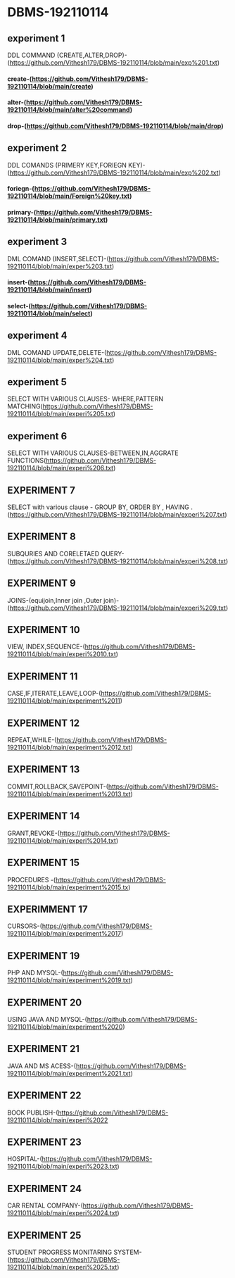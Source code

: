 # DBMS-192110114
## experiment 1
DDL COMMAND (CREATE,ALTER,DROP)-(https://github.com/Vithesh179/DBMS-192110114/blob/main/exp%201.txt)
#### create-(https://github.com/Vithesh179/DBMS-192110114/blob/main/create)
#### alter-(https://github.com/Vithesh179/DBMS-192110114/blob/main/alter%20command)
#### drop-(https://github.com/Vithesh179/DBMS-192110114/blob/main/drop)
## experiment 2
DDL COMANDS (PRIMERY KEY,FORIEGN KEY)-(https://github.com/Vithesh179/DBMS-192110114/blob/main/exp%202.txt)
#### foriegn-(https://github.com/Vithesh179/DBMS-192110114/blob/main/Foreign%20key.txt)
#### primary-(https://github.com/Vithesh179/DBMS-192110114/blob/main/primary.txt)
## experiment 3
DML COMAND (INSERT,SELECT)-(https://github.com/Vithesh179/DBMS-192110114/blob/main/exper%203.txt)
#### insert-(https://github.com/Vithesh179/DBMS-192110114/blob/main/insert)
#### select-(https://github.com/Vithesh179/DBMS-192110114/blob/main/select)
## experiment 4
DML COMAND UPDATE,DELETE-(https://github.com/Vithesh179/DBMS-192110114/blob/main/exper%204.txt)
## experiment 5
SELECT WITH VARIOUS CLAUSES- WHERE,PATTERN MATCHING(https://github.com/Vithesh179/DBMS-192110114/blob/main/experi%205.txt)
## experiment 6
SELECT WITH VARIOUS CLAUSES-BETWEEN,IN,AGGRATE FUNCTIONS(https://github.com/Vithesh179/DBMS-192110114/blob/main/experi%206.txt)
## EXPERIMENT 7
SELECT with various clause - GROUP BY, ORDER BY , HAVING .(https://github.com/Vithesh179/DBMS-192110114/blob/main/experi%207.txt)
## EXPERIMENT 8
SUBQURIES AND CORELETAED QUERY-(https://github.com/Vithesh179/DBMS-192110114/blob/main/experi%208.txt)
## EXPERIMENT 9
JOINS-(equijoin,Inner join ,Outer join)-(https://github.com/Vithesh179/DBMS-192110114/blob/main/experi%209.txt)
## EXPERIMENT 10
VIEW, INDEX,SEQUENCE-(https://github.com/Vithesh179/DBMS-192110114/blob/main/experi%2010.txt)
## EXPERIMENT 11
CASE,IF,ITERATE,LEAVE,LOOP-(https://github.com/Vithesh179/DBMS-192110114/blob/main/experiment%2011)
## EXPERIMENT 12
REPEAT,WHILE-(https://github.com/Vithesh179/DBMS-192110114/blob/main/experiment%2012.txt)
## EXPERIMENT 13
COMMIT,ROLLBACK,SAVEPOINT-(https://github.com/Vithesh179/DBMS-192110114/blob/main/experiment%2013.txt)
## EXPERIMENT 14
GRANT,REVOKE-(https://github.com/Vithesh179/DBMS-192110114/blob/main/experi%2014.txt)
## EXPERIMENT 15
PROCEDURES -(https://github.com/Vithesh179/DBMS-192110114/blob/main/experiment%2015.tx)
## EXPERIMMENT 17
CURSORS-(https://github.com/Vithesh179/DBMS-192110114/blob/main/experiment%2017)
## EXPERIMENT 19
PHP AND MYSQL-(https://github.com/Vithesh179/DBMS-192110114/blob/main/experiment%2019.txt)
## EXPERIMENT 20
USING JAVA AND MYSQL-(https://github.com/Vithesh179/DBMS-192110114/blob/main/experiment%2020)
## EXPERIMENT 21
JAVA AND MS ACESS-(https://github.com/Vithesh179/DBMS-192110114/blob/main/experiment%2021.txt)
## EXPERIMENT 22
BOOK PUBLISH-(https://github.com/Vithesh179/DBMS-192110114/blob/main/experi%2022
## EXPERIMENT 23
HOSPITAL-(https://github.com/Vithesh179/DBMS-192110114/blob/main/experi%2023.txt)
## EXPERIMENT 24
CAR RENTAL COMPANY-(https://github.com/Vithesh179/DBMS-192110114/blob/main/experi%2024.txt)
## EXPERIMENT 25
STUDENT PROGRESS MONITARING SYSTEM-(https://github.com/Vithesh179/DBMS-192110114/blob/main/experi%2025.txt)











       
       




